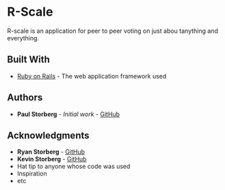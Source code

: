 # R-Scale

R-scale is an application for peer to peer voting on just abou tanything and everything.

## Built With

* [Ruby on Rails](https://rubyonrails.org) - The web application framework used

## Authors

* **Paul Storberg** - *Initial work* - [GitHub](https://github.com/PaulStorberg)

## Acknowledgments

* **Ryan Storberg**  - [GitHub](https://github.com/RyanStorberg)
* **Kevin Storberg**  - [GitHub](https://github.com/KevinStorberg)
* Hat tip to anyone whose code was used
* Inspiration
* etc